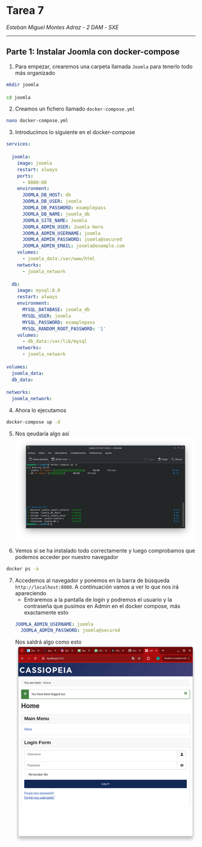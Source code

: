 # Tarea 7 
*Esteban Miguel Montes Adraz* - *2 DAM* - *SXE*

--- 

## Parte 1: Instalar Joomla  con docker-compose

1. Para empezar, crearemos una carpeta llamada ```Joomla``` para tenerlo todo más organizado

```bash
mkdir joomla

cd joomla
```
2. Creamos un fichero llamado ```docker-compose.yml```

```bash
nano docker-compose.yml
```
3. Introducimos lo siguiente en el docker-compose
```yml
services:

  joomla:
    image: joomla
    restart: always
    ports:
      - 8080:80
    environment:
      JOOMLA_DB_HOST: db
      JOOMLA_DB_USER: joomla
      JOOMLA_DB_PASSWORD: examplepass
      JOOMLA_DB_NAME: joomla_db
      JOOMLA_SITE_NAME: Joomla
      JOOMLA_ADMIN_USER: Joomla Hero
      JOOMLA_ADMIN_USERNAME: joomla
      JOOMLA_ADMIN_PASSWORD: joomla@secured
      JOOMLA_ADMIN_EMAIL: joomla@example.com
    volumes:
      - joomla_data:/var/www/html
    networks:
      - joomla_network

  db:
    image: mysql:8.0
    restart: always
    environment:
      MYSQL_DATABASE: joomla_db
      MYSQL_USER: joomla
      MYSQL_PASSWORD: examplepass
      MYSQL_RANDOM_ROOT_PASSWORD: '1'
    volumes:
      - db_data:/var/lib/mysql
    networks:
      - joomla_network

volumes:
  joomla_data:
  db_data:

networks:
  joomla_network:

```
4. Ahora lo ejecutamos
```bash
docker-compose up -d
```
5. Nos qeudaría algo así
![Imagen docker 1](img/docker1.png)

6. Vemos si se ha instalado todo correctamente y luego comprobamos que podemos acceder por nuestro navegador
```bash
docker ps -a
```

7. Accedemos al navegador y ponemos en la barra de búsqueda ```http://localhost:8080```. A continuación vamos a ver lo que nos irá apareciendo
    * Entraremos a la pantalla de login y podremos el usuario y la contraseña que pusimos en Admin en el docker compose, más exactamente esto
    ```yml
    JOOMLA_ADMIN_USERNAME: joomla
      JOOMLA_ADMIN_PASSWORD: joomla@secured
    ``` 
    Nos saldrá algo como esto
    ![Imagen docker 2](img/docker2.png)